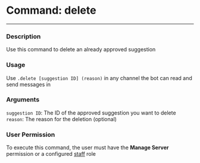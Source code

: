 # Command: delete
---
### Description
Use this command to delete an already approved suggestion

### Usage
Use `.delete [suggestion ID] (reason)` in any channel the bot can read and send messages in

### Arguments
`suggestion ID`: The ID of the approved suggestion you want to delete\
`reason`: The reason for the deletion (optional)

### User Permission
To execute this command, the user must have the **Manage Server** permission or a configured [staff](/config/staffroles.md) role
